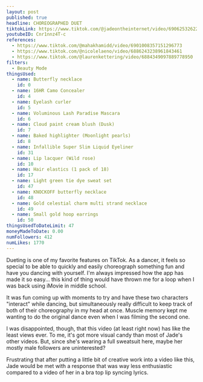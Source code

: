 ```yaml
---
layout: post
published: true
headline: CHOREOGRAPHED DUET
tiktokLink: https://www.tiktok.com/@jadeontheinternet/video/6906253262203260165
youtubeID: Cnr1nnz4T-c
references:
  - https://www.tiktok.com/@mahakhamidd/video/6901008357151296773
  - https://www.tiktok.com/@nicolelaeno/video/6886243238961843461
  - https://www.tiktok.com/@laurenkettering/video/6884349097889778950
filters:
  - Beauty Mode
thingsUsed:
  - name: Butterfly necklace
    id: 0
  - name: 16HR Camo Concealer
    id: 4
  - name: Eyelash curler
    id: 5
  - name: Voluminous Lash Paradise Mascara
    id: 6
  - name: Cloud paint cream blush (Dusk)
    id: 7
  - name: Baked highlighter (Moonlight pearls)
    id: 8
  - name: Infallible Super Slim Liquid Eyeliner
    id: 31
  - name: Lip lacquer (Wild rose)
    id: 10
  - name: Hair elastics (1 pack of 18)
    id: 17
  - name: Light green tie dye sweat set
    id: 47
  - name: KNOCKOFF butterfly necklace
    id: 48
  - name: Gold celestial charm multi strand necklace
    id: 49
  - name: Small gold hoop earrings
    id: 50
thingsUsedToDateLimit: 47
moneyMadeToDate: 0.00
numFollowers: 412
numLikes: 1770
---
```


Dueting is one of my favorite features on TikTok. As a dancer, it feels so special to be able to quickly and easily choreograph something fun and have you dancing with yourself. I'm always impressed how the app has made it so easy... this kind of thing would have thrown me for a loop when I was back using iMovie in middle school.

It was fun coming up with moments to try and have these two characters "interact" while dancing, but simultaneously really difficult to keep track of both of their choreography in my head at once. Muscle memory kept me wanting to do the original dance even when I was filming the second one.

I was disappointed, though, that this video (at least right now) has like the least views ever. To me, it's got more visual candy than most of Jade's other videos. But, since she's wearing a full sweatsuit here, maybe her mostly male followers are uninterested?

Frustrating that after putting a little bit of creative work into a video like this, Jade would be met with a response that was way less enthusiastic compared to a video of her in a bra top lip syncing lyrics.
